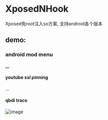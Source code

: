 ﻿# XposedNHook

Xposed免root注入so方案, 支持android各个版本

## demo:
### android mod menu
[...](https://github.com/LGLTeam/Android-Mod-Menu/)

#### youtube ssl pinning
...

#### qbdi trace
![image](https://github.com/Mrack/XposedNHook/assets/15072171/87d14b94-736f-4511-bcc2-de14d331f6c4)

